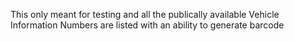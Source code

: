 This only meant for testing and all the publically available Vehicle Information Numbers are listed with an ability to generate barcode
